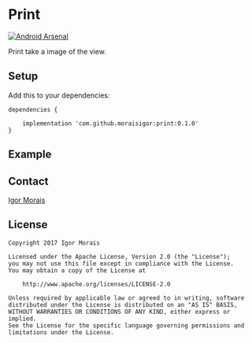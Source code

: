# Print

[![Android Arsenal](https://img.shields.io/badge/Android%20Arsenal-Country-brightgreen.svg?style=flat)](https://android-arsenal.com/details/1/6248)

Print take a image of the view.


## Setup

Add this to your dependencies:

```
dependencies {

    implementation 'com.github.moraisigor:print:0.1.0'
}
```


## Example




## Contact

[Igor Morais](http://igormorais.com)


## License

```
Copyright 2017 Igor Morais
    
Licensed under the Apache License, Version 2.0 (the "License");
you may not use this file except in compliance with the License.
You may obtain a copy of the License at

    http://www.apache.org/licenses/LICENSE-2.0
    
Unless required by applicable law or agreed to in writing, software
distributed under the License is distributed on an "AS IS" BASIS,
WITHOUT WARRANTIES OR CONDITIONS OF ANY KIND, either express or implied.
See the License for the specific language governing permissions and
limitations under the License.
```

